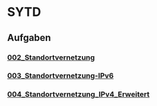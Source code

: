 # SYTD

## Aufgaben

### [002_Standortvernetzung](002_Standortvernetzung/index.html)

### [003_Standortvernetzung-IPv6](003_Standortvernetzung-IPv6/index.html)

### [004_Standortvernetzung_IPv4_Erweitert](004_Standortvernetzung_IPv4_Erweitert/index.html)

